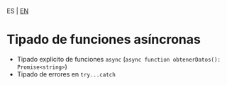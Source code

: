 <!-- MULTILANGUAJE MENU START -->
ES | [EN](https://lckpig.gitbook.io/practical-dev-handbook/typescript/async-javascript/typing-async-functions)
<!-- MULTILANGUAJE MENU END -->

# Tipado de funciones asíncronas

- Tipado explícito de funciones `async` (`async function obtenerDatos(): Promise<string>`)
- Tipado de errores en `try...catch` 